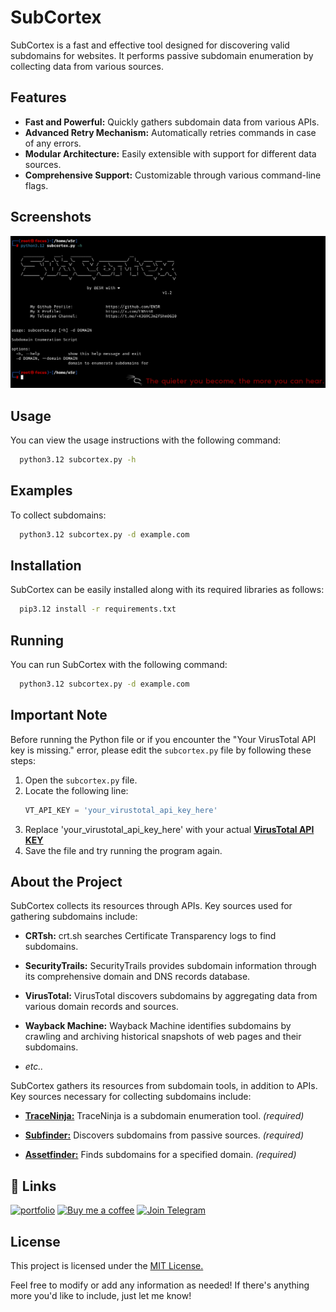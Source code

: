 
# SubCortex

SubCortex is a fast and effective tool designed for discovering valid subdomains for websites. It performs passive subdomain enumeration by collecting data from various sources.


## Features

- **Fast and Powerful:** Quickly gathers subdomain data from various APIs.
- **Advanced Retry Mechanism:** Automatically retries commands in case of any errors.
- **Modular Architecture:** Easily extensible with support for different data sources.
- **Comprehensive Support:** Customizable through various command-line flags.


## Screenshots

![App Screenshot](https://raw.githubusercontent.com/EN5R/SubCortex/refs/heads/main/src/SubCortex.png)


## Usage

You can view the usage instructions with the following command:

```bash
  python3.12 subcortex.py -h
```

## Examples

To collect subdomains:

```bash
  python3.12 subcortex.py -d example.com
```
## Installation

SubCortex can be easily installed along with its required libraries as follows:

```bash
  pip3.12 install -r requirements.txt
```
    
## Running

You can run SubCortex with the following command:

```bash
  python3.12 subcortex.py -d example.com
```

## Important Note

Before running the Python file or if you encounter the "Your VirusTotal API key is missing." error, please edit the `subcortex.py` file by following these steps:

1. Open the `subcortex.py` file.
2. Locate the following line:
   ```python
   VT_API_KEY = 'your_virustotal_api_key_here' 
   ```
3. Replace 'your_virustotal_api_key_here' with your actual [**VirusTotal API KEY**](https://www.virustotal.com/gui/my-apikey)
4. Save the file and try running the program again.


## About the Project

SubCortex collects its resources through APIs. Key sources used for gathering subdomains include:

- **CRTsh:** crt.sh searches Certificate Transparency logs to find subdomains.

- **SecurityTrails:** SecurityTrails provides subdomain information through its comprehensive domain and DNS records database.

- **VirusTotal:** VirusTotal discovers subdomains by aggregating data from various domain records and sources.

- **Wayback Machine:** Wayback Machine identifies subdomains by crawling and archiving historical snapshots of web pages and their subdomains.

- *etc..*

SubCortex gathers its resources from subdomain tools, in addition to APIs. Key sources necessary for collecting subdomains include:

- [**TraceNinja:**](https://github.com/mohdh34m/TraceNinja) TraceNinja is a subdomain enumeration tool. *(required)*

- [**Subfinder:**](https://github.com/projectdiscovery/subfinder) Discovers subdomains from passive sources. *(required)*

- [**Assetfinder:**](https://github.com/tomnomnom/assetfinder) Finds subdomains for a specified domain. *(required)*


## 🔗 Links
[![portfolio](https://img.shields.io/badge/my_portfolio-000?style=for-the-badge&logo=ko-fi&logoColor=white)](https://github.com/EN5R/)
[![Buy me a coffee](https://img.shields.io/badge/Buy%20me%20a%20coffee-FFDD00?style=for-the-badge&logo=buymeacoffee&logoColor=000000)](https://www.buymeacoffee.com/EN5R)
[![Join Telegram](https://img.shields.io/badge/Join%20Telegram-0088cc?style=for-the-badge&logo=telegram&logoColor=white)](https://t.me/+K3G9CJmZfShmOGI0)

## License

This project is licensed under the [MIT License.](https://raw.githubusercontent.com/EN5R/SubCortex/main/LICENSE)

Feel free to modify or add any information as needed! If there's anything more you'd like to include, just let me know!
